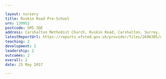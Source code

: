 ```yaml
---

layout: nursery
title: Ruskin Road Pre-School
urn: 139952
postcode: SM5 3DE
address: Carshalton Methodist Church, Ruskin Road, Carshalton, Surrey, SM5 3DE
latestReportUrl: https://reports.ofsted.gov.uk/provider/files/2696305/urn/139952.pdf
teaching: 2
development: 2
leadership: 2
outcomes: 2
overall: 2
date: 25 May 2017

---
```

